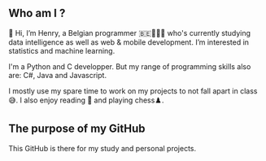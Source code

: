 ## Who am I ?
👋 Hi, I’m Henry, a Belgian programmer 🇧🇪👨🏼‍💻 who's currently studying data intelligence as well as web & mobile development. I’m interested in statistics and machine learning.

I'm a Python and C developper.
But my range of programming skills also are: C#, Java and Javascript.

I mostly use my spare time to work on my projects to not fall apart in class 😅. I also enjoy reading 📖 and playing chess♟️. 

## The purpose of my GitHub 
This GitHub is there for my study and personal projects.

<!---
YRNEHENRY/YRNEHENRY is a ✨ special ✨ repository because its `README.md` (this file) appears on your GitHub profile.
You can click the Preview link to take a look at your changes.
--->
